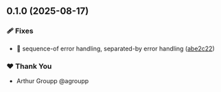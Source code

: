 ## 0.1.0 (2025-08-17)

### 🩹 Fixes

- 🐛 sequence-of error handling, separated-by error handling ([abe2c22](https://github.com/agroupp/parsco/commit/abe2c22))

### ❤️ Thank You

- Arthur Groupp @agroupp